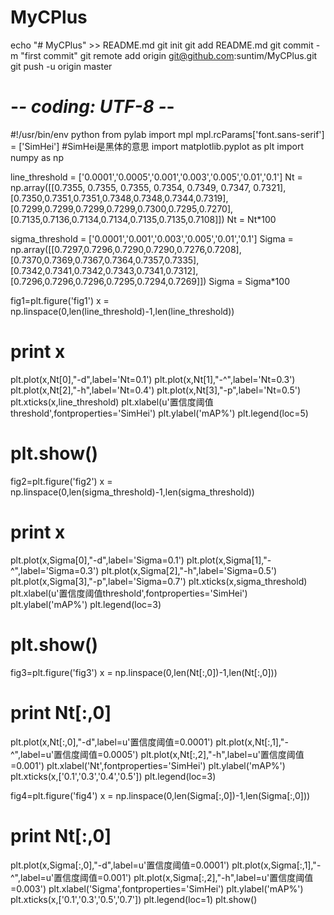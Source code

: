 # MyCPlus
echo "# MyCPlus" >> README.md
git init
git add README.md
git commit -m "first commit"
git remote add origin git@github.com:suntim/MyCPlus.git
git push -u origin master
# -*- coding: UTF-8 -*-
#!/usr/bin/env python
from pylab import mpl
mpl.rcParams['font.sans-serif'] = ['SimHei']            #SimHei是黑体的意思
import matplotlib.pyplot as plt
import numpy as np

line_threshold = ['0.0001','0.0005','0.001','0.003','0.005','0.01','0.1']
Nt = np.array([[0.7355, 0.7355, 0.7355, 0.7354, 0.7349, 0.7347, 0.7321],
[0.7350,0.7351,0.7351,0.7348,0.7348,0.7344,0.7319],
[0.7299,0.7299,0.7299,0.7299,0.7300,0.7295,0.7270],
[0.7135,0.7136,0.7134,0.7134,0.7135,0.7135,0.7108]])
Nt = Nt*100


sigma_threshold = ['0.0001','0.001','0.003','0.005','0.01','0.1']
Sigma = np.array([[0.7297,0.7296,0.7290,0.7290,0.7276,0.7208],
                  [0.7370,0.7369,0.7367,0.7364,0.7357,0.7335],
                  [0.7342,0.7341,0.7342,0.7343,0.7341,0.7312],
                  [0.7296,0.7296,0.7296,0.7295,0.7294,0.7269]])
Sigma = Sigma*100


fig1=plt.figure('fig1')
x = np.linspace(0,len(line_threshold)-1,len(line_threshold))
# print x
plt.plot(x,Nt[0],"-d",label='Nt=0.1')
plt.plot(x,Nt[1],"-^",label='Nt=0.3')
plt.plot(x,Nt[2],"-h",label='Nt=0.4')
plt.plot(x,Nt[3],"-p",label='Nt=0.5')
plt.xticks(x,line_threshold)
plt.xlabel(u'置信度阈值threshold',fontproperties='SimHei')
plt.ylabel('mAP%')
plt.legend(loc=5)
# plt.show()

fig2=plt.figure('fig2')
x = np.linspace(0,len(sigma_threshold)-1,len(sigma_threshold))
# print x
plt.plot(x,Sigma[0],"-d",label='Sigma=0.1')
plt.plot(x,Sigma[1],"-^",label='Sigma=0.3')
plt.plot(x,Sigma[2],"-h",label='Sigma=0.5')
plt.plot(x,Sigma[3],"-p",label='Sigma=0.7')
plt.xticks(x,sigma_threshold)
plt.xlabel(u'置信度阈值threshold',fontproperties='SimHei')
plt.ylabel('mAP%')
plt.legend(loc=3)
# plt.show()

fig3=plt.figure('fig3')
x = np.linspace(0,len(Nt[:,0])-1,len(Nt[:,0]))
# print Nt[:,0]
plt.plot(x,Nt[:,0],"-d",label=u'置信度阈值=0.0001')
plt.plot(x,Nt[:,1],"-^",label=u'置信度阈值=0.0005')
plt.plot(x,Nt[:,2],"-h",label=u'置信度阈值=0.001')
plt.xlabel('Nt',fontproperties='SimHei')
plt.ylabel('mAP%')
plt.xticks(x,['0.1','0.3','0.4','0.5'])
plt.legend(loc=3)

fig4=plt.figure('fig4')
x = np.linspace(0,len(Sigma[:,0])-1,len(Sigma[:,0]))
# print Nt[:,0]
plt.plot(x,Sigma[:,0],"-d",label=u'置信度阈值=0.0001')
plt.plot(x,Sigma[:,1],"-^",label=u'置信度阈值=0.001')
plt.plot(x,Sigma[:,2],"-h",label=u'置信度阈值=0.003')
plt.xlabel('Sigma',fontproperties='SimHei')
plt.ylabel('mAP%')
plt.xticks(x,['0.1','0.3','0.5','0.7'])
plt.legend(loc=1)
plt.show()
